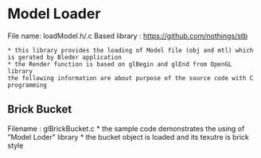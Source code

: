 # Model Loader #
File name: loadModel.h/.c
Based library : https://github.com/nothings/stb

	* this library provides the loading of Model file (obj and mtl) which is gerated by Bleder application
	* the Render function is based on glBegin and glEnd from OpenGL library
	the following information are about purpose of the source code with C programming

## Brick Bucket ##
Filename : glBrickBucket.c
	* the sample code demonstrates the using of "Model Loder" library
	* the bucket object is loaded and its texutre is brick style
